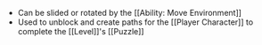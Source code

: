 - Can be slided or rotated by the [[Ability:  Move Environment]]
- Used to unblock and create paths for the [[Player Character]] to complete the [[Level]]'s [[Puzzle]]